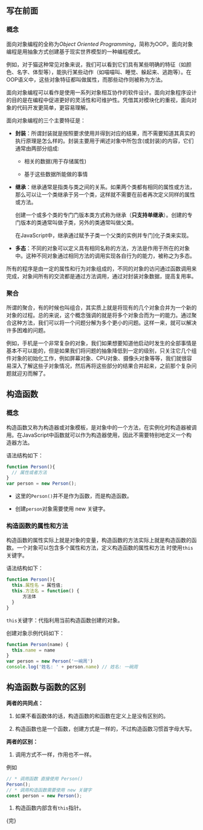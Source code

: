 ## 写在前面

### 概念

面向对象编程的全称为*Object Oriented Programming*，简称为OOP。面向对象编程是用抽象方式创建基于现实世界模型的一种编程模式。

例如，对于猫这种常见对象来说，我们可以看到它们具有某些明确的特征（如颜色、名字、体型等），能执行某些动作（如喵喵叫、睡觉、躲起来、逃跑等）。在OOP语义中，这些对象特征都叫做属性，而那些动作则被称为方法。

面向对象编程可以看作是使用一系列对象相互协作的软件设计。面向对象程序设计的目的是在编程中促进更好的灵活性和可维护性。凭借其对模块化的重视，面向对象的代码开发更简单，更容易理解。

面向对象编程的三个主要特征是：

- **封装**：所谓封装就是按照要求使用并得到对应的结果，而不需要知道其真实的执行原理是怎么样的。封装主要用于阐述对象中所包含(或封装)的内容，它们通常由两部分组成:

  - 相关的数据(用于存储属性)

  - 基于这些数据所能做的事情

- **继承**：继承通常是指类与类之间的关系。如果两个类都有相同的属性或方法，那么可以让一个类继承于另一个类，这样就不需要在前者再次定义同样的属性或方法。

  创建一个或多个类的专门门版本类方式称为继承（**只支持单继承**）。创建的专门版本的类通常叫做子类，另外的类通常叫做父类。

  在JavaScript中，继承通过赋予子类一个父类的实例并专门]化子类来实现。

- **多态**：不同的对象可以定义具有相同名称的方法，方法是作用于所在的对象中。这种不同对象通过相同方法的调用实现各自行为的能力，被称之为多态。

所有的程序是由一定的属性和行为对象组成的，不同的对象的访问通过函数调用来完成，对象间所有的交流都是通过方法调用，通过对封装对象数据，提高复用率。

### 聚合

所谓的聚合，有的时候也叫组合，其实质上就是将现有的几个对象合并为一个新的对象的过程。总的来说，这个概念强调的就是将多个对象合而为一的能力。通过聚合这种方法，我们可以将一个问题分解为多个更小的问题。这样一来，就可以解决许多困难的问题。

例如，手机是一个非常复杂的对象，我们如果想要知道他启动时发生的全部事情是基本不可以能的，但是如果我们将问题的抽象降低到一定的级别，只关注它几个组件对象的初始化工作，例如屏幕对象、CPU对象、摄像头对象等等，我们就很容易深入了解这些子对象情况，然后再将这些部分的结果合并起来，之前那个复杂问题就迎刃而解了。

## 构造函数

### 概念

构造函数又称为构造器或对象模板，是对象中的一个方法，在实例化时构造器被调用。在JavaScript中函数就可以作为构造器使用，因此不需要特别地定义一个构造器方法。

语法结构如下：

```JavaScript
function Person(){
  // 属性或者方法
}
var person = new Person();
```

- 这里的`Person()`并不是作为函数，而是构造函数。

- 创建`person`对象需要使用 new 关键字。 

### 构造函数的属性和方法

构造函数的属性实际上就是对象的变量，构造函数的方法实际上就是构造函数的函数。一个对象可以包含多个属性和方法，定义构造函数的属性和方法 时使用`this`关键字。

语法结构如下：

```JavaScript
function Person(){
  this.属性名 = 属性值;
  this.方法名 = function() {
      方法体
  }
}
```

`this`关键字：代指利用当前构造函数创建的对象。

创建对象示例代码如下：

```JavaScript
function Person(name) {
  this.name = name
}
var person = new Person('一碗周')
console.log('姓名: ' + person.name) // 姓名: 一碗周

```

## 构造函数与函数的区别

**两者的共同点：**

1. 如果不看函数体的话，构造函数的和函数在定义上是没有区别的。

2. 构造函数也是一个函数，创建方式是一样的，不过构造函数习惯首字母大写。

**两者的区别：**

1. 调用方式不一样，作用也不一样。

  例如

```JavaScript
// * 调用函数 直接使用 Person()
Person();
// * 调用构造函数需要使用 new 关键字
const person = new Person();
```

1. 构造函数内部含有`this`指针。

{完}